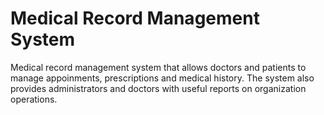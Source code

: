 # Medical Record Management System
 Medical record management system that allows doctors and patients to manage appoinments, prescriptions and medical history. The system also provides administrators and doctors with useful reports on organization operations.
